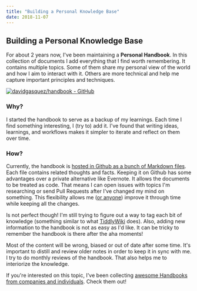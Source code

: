 ```yaml
---
title: "Building a Personal Knowledge Base"
date: 2018-11-07
---
```


## Building a Personal Knowledge Base

For about 2 years now, I've been maintaining a **Personal Handbook**. In this collection of documents I add everything that I find worth remembering. It contains multiple topics. Some of them share my personal view of the world and how I aim to interact with it. Others are more technical and help me capture important principles and techniques.

[![davidgasquez/handbook - GitHub](https://gh-card.dev/repos/davidgasquez/handbook.svg)](https://github.com/davidgasquez/handbook)

### Why?

I started the handbook to serve as a backup of my learnings. Each time I find something interesting, I (try to) add it. I've found that writing ideas, learnings, and workflows makes it simpler to iterate and reflect on them over time.

### How?

Currently, the handbook is [hosted in Github as a bunch of Markdown files](https://github.com/davidgasquez/handbook). Each file contains related thoughts and facts. Keeping it on Github has some advantages over a private alternative like Evernote. It allows the documents to be treated as code. That means I can open issues with topics I'm researching or send Pull Requests after I've changed my mind on something. This flexibility allows me ([or anyone](https://github.com/davidgasquez/handbook/pull/1)) improve it through time while keeping all the changes.

Is not perfect though! I'm still trying to figure out a way to tag each bit of knowledge (something similar to what [TiddlyWiki](https://tiddlywiki.com/) does). Also, adding new information to the handbook is not as easy as I'd like. It can be tricky to remember the handbook is there after the aha moments!

Most of the content will be wrong, biased or out of date after some time. It's important to distill and review older notes in order to keep it in sync with me. I try to do monthly reviews of the handbook. That also helps me to interiorize the knowledge.

If you're interested on this topic, I've been collecting [awesome Handbooks from companies and individuals](https://github.com/davidgasquez/handbook/blob/main/Personal%20Handbooks.md). Check them out!
